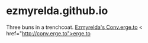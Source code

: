 # ezmyrelda.github.io
Three buns in a trenchcoat.
<a href="http://conv.erge.to/ezmyrelda">Ezmyrelda's Conv.erge.to</a>
< href="http://conv.erge.to">erge.to</a>
